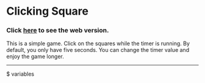 # Clicking Square

<h3>
Click <a href="https://repinnick.github.io/clicking-square/" target="_blank">here</a> to see the web version.</h3>
<p>This is a simple game. Click on the squares while the timer is running. By default, you only have five seconds. You can change the timer value and enjoy the game longer.</p>
<hr>

$ variables
